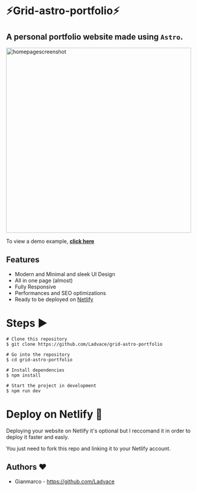 # ⚡️Grid-astro-portfolio⚡️

## A personal portfolio website made using `Astro`.

<p align="left">
    <img width="500" height="auto" src="https://i.imgur.com/qB3UV2j.png" alt="homepagescreenshot" />
</p>

To view a demo example, **[click here](https://jacekleszczynski.pl/)**

## Features

- Modern and Minimal and sleek UI Design
- All in one page (almost)
- Fully Responsive
- Performances and SEO optimizations
- Ready to be deployed on [Netlify](https://www.netlify.com/)

# Steps ▶️

```
# Clone this repository
$ git clone https://github.com/Ladvace/grid-astro-portfolio
```

```
# Go into the repository
$ cd grid-astro-portfolio
```

```
# Install dependencies
$ npm install
```

```
# Start the project in development
$ npm run dev
```

# Deploy on Netlify 🚀

Deploying your website on Netlify it's optional but I reccomand it in order to deploy it faster and easly.

You just need to fork this repo and linking it to your Netlify account.

## Authors ❤️

- Gianmarco - https://github.com/Ladvace
